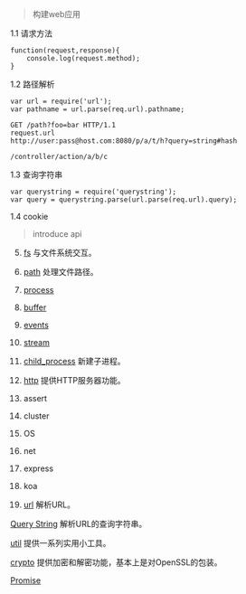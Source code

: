 > 构建web应用

1.1 请求方法

    function(request,response){
        console.log(request.method);
    }
    
1.2 路径解析 
    
    var url = require('url');
    var pathname = url.parse(req.url).pathname;

    GET /path?foo=bar HTTP/1.1
    request.url
    http://user:pass@host.com:8080/p/a/t/h?query=string#hash
    
    /controller/action/a/b/c
    
1.3 查询字符串  

    var querystring = require('querystring');
    var query = querystring.parse(url.parse(req.url).query);
    
1.4 cookie

    


    

    


> introduce api

5. [fs](http://nodeapi.ucdok.com/api/fs.html) 与文件系统交互。

6. [path](./path) 处理文件路径。

7. [process](./process)

8. [buffer](http://nodeapi.ucdok.com/api/buffer.html)

9. [events](http://nodeapi.ucdok.com/api/events.html)

10. [stream](http://nodeapi.ucdok.com/api/stream.html)

11. [child_process](http://nodeapi.ucdok.com/api/child_process.html) 新建子进程。

12. [http](http://nodeapi.ucdok.com/api/http.html) 提供HTTP服务器功能。

13. assert

14. cluster

15. OS

16. net

17. express

18. koa

19. [url](http://nodeapi.ucdok.com/api/url.html) 解析URL。

[Query String](http://nodeapi.ucdok.com/#/api/querystring.html) 解析URL的查询字符串。

[util]() 提供一系列实用小工具。

[crypto]() 提供加密和解密功能，基本上是对OpenSSL的包装。

[Promise]()




